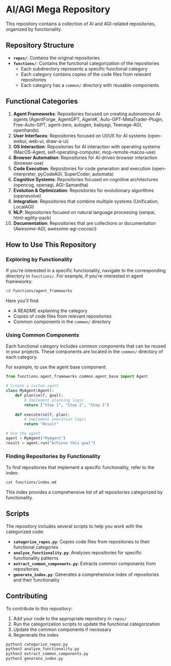 # AI/AGI Mega Repository

This repository contains a collection of AI and AGI-related repositories, organized by functionality.

## Repository Structure

- **`repos/`**: Contains the original repositories
- **`functions/`**: Contains the functional categorization of the repositories
  - Each subdirectory represents a specific functional category
  - Each category contains copies of the code files from relevant repositories
  - Each category has a `common/` directory with reusable components

## Functional Categories

1. **Agent Frameworks**: Repositories focused on creating autonomous AI agents (AgentForge, AgentGPT, AgentK, Auto-GPT-MetaTrader-Plugin, Free-Auto-GPT, agent-zero, autogen, babyagi, Teenage-AGI, openhands)
2. **User Interfaces**: Repositories focused on UI/UX for AI systems (open-webui, web-ui, draw-a-ui)
3. **OS Interaction**: Repositories for AI interaction with operating systems (MacOS-Agent, self-operating-computer, mcp-remote-macos-use)
4. **Browser Automation**: Repositories for AI-driven browser interaction (browser-use)
5. **Code Execution**: Repositories for code generation and execution (open-interpreter, pyCodeAGI, SuperCoder, automata)
6. **Cognitive Systems**: Repositories focused on cognitive architectures (opencog, openagi, AGI-Samantha)
7. **Evolution & Optimization**: Repositories for evolutionary algorithms (openevolve)
8. **Integration**: Repositories that combine multiple systems (Unification, LocalAGI)
9. **NLP**: Repositories focused on natural language processing (senpai, html-agility-pack)
10. **Documentation**: Repositories that are collections or documentation (Awesome-AGI, awesome-agi-cocosci)

## How to Use This Repository

### Exploring by Functionality

If you're interested in a specific functionality, navigate to the corresponding directory in `functions/`. For example, if you're interested in agent frameworks:

```bash
cd functions/agent_frameworks
```

Here you'll find:
- A README explaining the category
- Copies of code files from relevant repositories
- Common components in the `common/` directory

### Using Common Components

Each functional category includes common components that can be reused in your projects. These components are located in the `common/` directory of each category.

For example, to use the agent base component:

```python
from functions.agent_frameworks.common.agent_base import Agent

# Create a custom agent
class MyAgent(Agent):
    def plan(self, goal):
        # Implement planning logic
        return ["Step 1", "Step 2", "Step 3"]
    
    def execute(self, plan):
        # Implement execution logic
        return "Result"

# Use the agent
agent = MyAgent("MyAgent")
result = agent.run("Achieve this goal")
```

### Finding Repositories by Functionality

To find repositories that implement a specific functionality, refer to the index:

```bash
cat functions/index.md
```

This index provides a comprehensive list of all repositories categorized by functionality.

## Scripts

The repository includes several scripts to help you work with the categorized code:

- **`categorize_repos.py`**: Copies code files from repositories to their functional categories
- **`analyze_functionality.py`**: Analyzes repositories for specific functionality patterns
- **`extract_common_components.py`**: Extracts common components from repositories
- **`generate_index.py`**: Generates a comprehensive index of repositories and their functionality

## Contributing

To contribute to this repository:

1. Add your code to the appropriate repository in `repos/`
2. Run the categorization scripts to update the functional categorization
3. Update the common components if necessary
4. Regenerate the index

```bash
python3 categorize_repos.py
python3 analyze_functionality.py
python3 extract_common_components.py
python3 generate_index.py
```